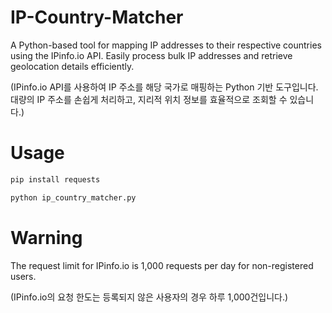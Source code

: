 # IP-Country-Matcher
A Python-based tool for mapping IP addresses to their respective countries using the IPinfo.io API. Easily process bulk IP addresses and retrieve geolocation details efficiently.

(IPinfo.io API를 사용하여 IP 주소를 해당 국가로 매핑하는 Python 기반 도구입니다. 대량의 IP 주소를 손쉽게 처리하고, 지리적 위치 정보를 효율적으로 조회할 수 있습니다.)


# Usage
```Bash
pip install requests
```

```Bash
python ip_country_matcher.py
```


# Warning
The request limit for IPinfo.io is 1,000 requests per day for non-registered users.

(IPinfo.io의 요청 한도는 등록되지 않은 사용자의 경우 하루 1,000건입니다.)
